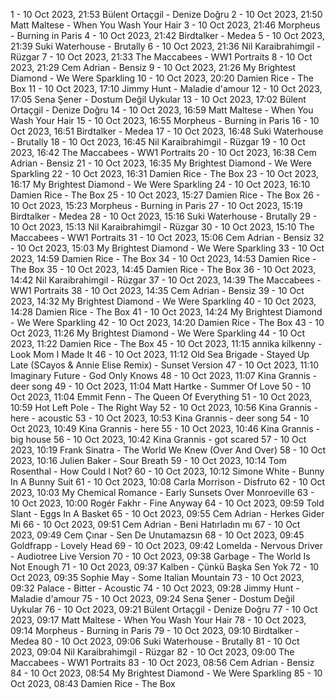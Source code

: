 1 - 10 Oct 2023, 21:53	Bülent Ortaçgil - Denize Doğru
2 - 10 Oct 2023, 21:50	Matt Maltese - When You Wash Your Hair
3 - 10 Oct 2023, 21:46	Morpheus - Burning in Paris
4 - 10 Oct 2023, 21:42	Birdtalker - Medea
5 - 10 Oct 2023, 21:39	Suki Waterhouse - Brutally
6 - 10 Oct 2023, 21:36	Nil Karaibrahimgil - Rüzgar
7 - 10 Oct 2023, 21:33	The Maccabees - WW1 Portraits
8 - 10 Oct 2023, 21:29	Cem Adrian - Bensiz
9 - 10 Oct 2023, 21:26	My Brightest Diamond - We Were Sparkling
10 - 10 Oct 2023, 20:20	Damien Rice - The Box
11 - 10 Oct 2023, 17:10	Jimmy Hunt - Maladie d'amour
12 - 10 Oct 2023, 17:05	Sena Şener - Dostum Değil Uykular
13 - 10 Oct 2023, 17:02	Bülent Ortaçgil - Denize Doğru
14 - 10 Oct 2023, 16:59	Matt Maltese - When You Wash Your Hair
15 - 10 Oct 2023, 16:55	Morpheus - Burning in Paris
16 - 10 Oct 2023, 16:51	Birdtalker - Medea
17 - 10 Oct 2023, 16:48	Suki Waterhouse - Brutally
18 - 10 Oct 2023, 16:45	Nil Karaibrahimgil - Rüzgar
19 - 10 Oct 2023, 16:42	The Maccabees - WW1 Portraits
20 - 10 Oct 2023, 16:38	Cem Adrian - Bensiz
21 - 10 Oct 2023, 16:35	My Brightest Diamond - We Were Sparkling
22 - 10 Oct 2023, 16:31	Damien Rice - The Box
23 - 10 Oct 2023, 16:17	My Brightest Diamond - We Were Sparkling
24 - 10 Oct 2023, 16:10	Damien Rice - The Box
25 - 10 Oct 2023, 15:27	Damien Rice - The Box
26 - 10 Oct 2023, 15:23	Morpheus - Burning in Paris
27 - 10 Oct 2023, 15:19	Birdtalker - Medea
28 - 10 Oct 2023, 15:16	Suki Waterhouse - Brutally
29 - 10 Oct 2023, 15:13	Nil Karaibrahimgil - Rüzgar
30 - 10 Oct 2023, 15:10	The Maccabees - WW1 Portraits
31 - 10 Oct 2023, 15:06	Cem Adrian - Bensiz
32 - 10 Oct 2023, 15:03	My Brightest Diamond - We Were Sparkling
33 - 10 Oct 2023, 14:59	Damien Rice - The Box
34 - 10 Oct 2023, 14:53	Damien Rice - The Box
35 - 10 Oct 2023, 14:45	Damien Rice - The Box
36 - 10 Oct 2023, 14:42	Nil Karaibrahimgil - Rüzgar
37 - 10 Oct 2023, 14:39	The Maccabees - WW1 Portraits
38 - 10 Oct 2023, 14:35	Cem Adrian - Bensiz
39 - 10 Oct 2023, 14:32	My Brightest Diamond - We Were Sparkling
40 - 10 Oct 2023, 14:28	Damien Rice - The Box
41 - 10 Oct 2023, 14:24	My Brightest Diamond - We Were Sparkling
42 - 10 Oct 2023, 14:20	Damien Rice - The Box
43 - 10 Oct 2023, 11:26	My Brightest Diamond - We Were Sparkling
44 - 10 Oct 2023, 11:22	Damien Rice - The Box
45 - 10 Oct 2023, 11:15	annika kilkenny - Look Mom I Made It
46 - 10 Oct 2023, 11:12	Old Sea Brigade - Stayed Up Late (SCayos & Annie Elise Remix) - Sunset Version
47 - 10 Oct 2023, 11:10	Imaginary Future - God Only Knows
48 - 10 Oct 2023, 11:07	Kina Grannis - deer song
49 - 10 Oct 2023, 11:04	Matt Hartke - Summer Of Love
50 - 10 Oct 2023, 11:04	Emmit Fenn - The Queen Of Everything
51 - 10 Oct 2023, 10:59	Hot Left Pole - The Right Way
52 - 10 Oct 2023, 10:56	Kina Grannis - here - acoustic
53 - 10 Oct 2023, 10:53	Kina Grannis - deer song
54 - 10 Oct 2023, 10:49	Kina Grannis - here
55 - 10 Oct 2023, 10:46	Kina Grannis - big house
56 - 10 Oct 2023, 10:42	Kina Grannis - got scared
57 - 10 Oct 2023, 10:19	Frank Sinatra - The World We Knew (Over And Over)
58 - 10 Oct 2023, 10:16	Julien Baker - Sour Breath
59 - 10 Oct 2023, 10:14	Tom Rosenthal - How Could I Not?
60 - 10 Oct 2023, 10:12	Simone White - Bunny In A Bunny Suit
61 - 10 Oct 2023, 10:08	Carla Morrison - Disfruto
62 - 10 Oct 2023, 10:03	My Chemical Romance - Early Sunsets Over Monroeville
63 - 10 Oct 2023, 10:00	Rogér Fakhr - Fine Anyway
64 - 10 Oct 2023, 09:59	Told Slant - Eggs In A Basket
65 - 10 Oct 2023, 09:55	Cem Adrian - Herkes Gider Mi
66 - 10 Oct 2023, 09:51	Cem Adrian - Beni Hatırladın mı
67 - 10 Oct 2023, 09:49	Cem Çınar - Sen De Unutamazsın
68 - 10 Oct 2023, 09:45	Goldfrapp - Lovely Head
69 - 10 Oct 2023, 09:42	Lomelda - Nervous Driver - Audiotree Live Version
70 - 10 Oct 2023, 09:38	Garbage - The World Is Not Enough
71 - 10 Oct 2023, 09:37	Kalben - Çünkü Başka Sen Yok
72 - 10 Oct 2023, 09:35	Sophie May - Some Italian Mountain
73 - 10 Oct 2023, 09:32	Palace - Bitter - Acoustic
74 - 10 Oct 2023, 09:28	Jimmy Hunt - Maladie d'amour
75 - 10 Oct 2023, 09:24	Sena Şener - Dostum Değil Uykular
76 - 10 Oct 2023, 09:21	Bülent Ortaçgil - Denize Doğru
77 - 10 Oct 2023, 09:17	Matt Maltese - When You Wash Your Hair
78 - 10 Oct 2023, 09:14	Morpheus - Burning in Paris
79 - 10 Oct 2023, 09:10	Birdtalker - Medea
80 - 10 Oct 2023, 09:06	Suki Waterhouse - Brutally
81 - 10 Oct 2023, 09:04	Nil Karaibrahimgil - Rüzgar
82 - 10 Oct 2023, 09:00	The Maccabees - WW1 Portraits
83 - 10 Oct 2023, 08:56	Cem Adrian - Bensiz
84 - 10 Oct 2023, 08:54	My Brightest Diamond - We Were Sparkling
85 - 10 Oct 2023, 08:43	Damien Rice - The Box
